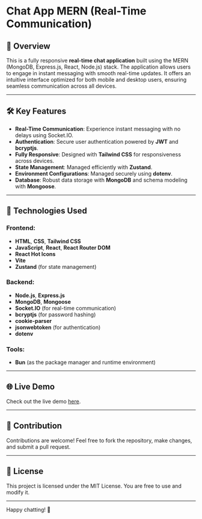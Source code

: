 # Chat App MERN (Real-Time Communication)

## 🌟 Overview
This is a fully responsive **real-time chat application** built using the MERN (MongoDB, Express.js, React, Node.js) stack. The application allows users to engage in instant messaging with smooth real-time updates. It offers an intuitive interface optimized for both mobile and desktop users, ensuring seamless communication across all devices.

---

## 🛠️ Key Features
- **Real-Time Communication**: Experience instant messaging with no delays using Socket.IO.
- **Authentication**: Secure user authentication powered by **JWT** and **bcryptjs**.
- **Fully Responsive**: Designed with **Tailwind CSS** for responsiveness across devices.
- **State Management**: Managed efficiently with **Zustand**.
- **Environment Configurations**: Managed securely using **dotenv**.
- **Database**: Robust data storage with **MongoDB** and schema modeling with **Mongoose**.

---

## 🚀 Technologies Used

### Frontend:
- **HTML**, **CSS**, **Tailwind CSS**
- **JavaScript**, **React**, **React Router DOM**
- **React Hot Icons**
- **Vite**
- **Zustand** (for state management)

### Backend:
- **Node.js**, **Express.js**
- **MongoDB**, **Mongoose**
- **Socket.IO** (for real-time communication)
- **bcryptjs** (for password hashing)
- **cookie-parser**
- **jsonwebtoken** (for authentication)
- **dotenv**

### Tools:
- **Bun** (as the package manager and runtime environment)

---

## 🌐 Live Demo
Check out the live demo [here](#https://chat-app-mern-dh70.onrender.com/login).

---

## 🤝 Contribution
Contributions are welcome! Feel free to fork the repository, make changes, and submit a pull request.

---

## 📜 License
This project is licensed under the MIT License. You are free to use and modify it.

---

Happy chatting! 🎉
